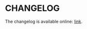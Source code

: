 
# CHANGELOG

The changelog is available online: [link](https://www.wikitude.com/external/doc/expertedition/CHANGELOG.html).
